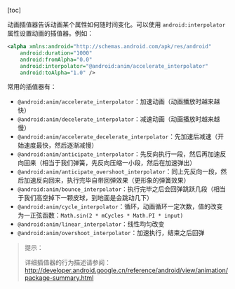 [toc]

动画插值器告诉动画某个属性如何随时间变化。可以使用 `android:interpolator` 属性设置动画的插值器。例如：

```xml
<alpha xmlns:android="http://schemas.android.com/apk/res/android"
    android:duration="1000"
    android:fromAlpha="0.0"
    android:interpolator="@android:anim/accelerate_interpolator"
    android:toAlpha="1.0" />
```

常用的插值器有：

+ `@android:anim/accelerate_interpolator`：加速动画（动画播放时越来越快）
+ `@android:anim/decelerate_interpolator`：减速动画（动画播放时越来越慢）
+ `@android:anim/accelerate_decelerate_interpolator`：先加速后减速（开始速度最快，然后逐渐减慢）
+ `@android:anim/anticipate_interpolator`：先反向执行一段，然后再加速反向回来（相当于我们弹簧，先反向压缩一小段，然后在加速弹出）
+ `@android:anim/anticipate_overshoot_interpolator`：同上先反向一段，然后加速反向回来，执行完毕自带回弹效果（更形象的弹簧效果）
+ `@android:anim/bounce_interpolator`：执行完毕之后会回弹跳跃几段（相当于我们高空掉下一颗皮球，到地面是会跳动几下） 
+ `@android:anim/cycle_interpolator`：循环，动画循环一定次数，值的改变为一正弦函数：`Math.sin(2 * mCycles * Math.PI * input)`
+ `@android:anim/linear_interpolator`：线性均匀改变
+ `@android:anim/overshoot_interpolator`：加速执行，结束之后回弹

> 提示：
>
> 详细插值器的行为描述请参阅：<http://developer.android.google.cn/reference/android/view/animation/package-summary.html>

